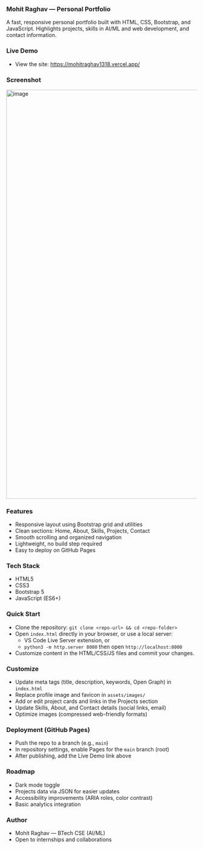 ### Mohit Raghav — Personal Portfolio

A fast, responsive personal portfolio built with HTML, CSS, Bootstrap, and JavaScript. Highlights projects, skills in AI/ML and web development, and contact information.

### Live Demo
- View the site: <https://mohitraghav1318.vercel.app/>

### Screenshot
<img width="1920" height="1080" alt="image" src="https://github.com/user-attachments/assets/2fcc5d47-c22c-4307-af57-2d8b71d27ed7" />

### Features
- Responsive layout using Bootstrap grid and utilities
- Clean sections: Home, About, Skills, Projects, Contact
- Smooth scrolling and organized navigation
- Lightweight, no build step required
- Easy to deploy on GitHub Pages

### Tech Stack
- HTML5
- CSS3
- Bootstrap 5
- JavaScript (ES6+)

### Quick Start
- Clone the repository: `git clone <repo-url> && cd <repo-folder>`
- Open `index.html` directly in your browser, or use a local server:
  - VS Code Live Server extension, or
  - `python3 -m http.server 8000` then open `http://localhost:8000`
- Customize content in the HTML/CSS/JS files and commit your changes.

### Customize
- Update meta tags (title, description, keywords, Open Graph) in `index.html`
- Replace profile image and favicon in `assets/images/`
- Add or edit project cards and links in the Projects section
- Update Skills, About, and Contact details (social links, email)
- Optimize images (compressed web-friendly formats)


### Deployment (GitHub Pages)
- Push the repo to a branch (e.g., `main`)
- In repository settings, enable Pages for the `main` branch (root)
- After publishing, add the Live Demo link above

### Roadmap
- Dark mode toggle
- Projects data via JSON for easier updates
- Accessibility improvements (ARIA roles, color contrast)
- Basic analytics integration

### Author
- Mohit Raghav — BTech CSE (AI/ML)
- Open to internships and collaborations


